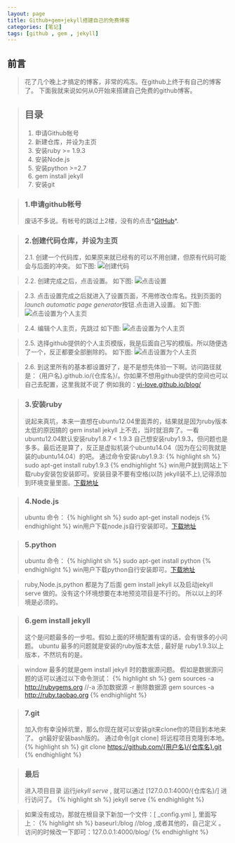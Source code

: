 ```yaml
---
layout: page
title: Github+gem+jekyll搭建自己的免费博客
categories: [笔记]
tags: [github , gem , jekyll]
---
```


## 前言 ##
> 花了几个晚上才搞定的博客，非常的鸡冻。在github上终于有自己的博客了。
> 下面我就来说如何从0开始来搭建自己免费的github博客。

>## 目录 ##
>
>1.   申请Github帐号
>2.   新建仓库，并设为主页
>3.   安装ruby >= 1.9.3
>4.   安装Node.js
>5.   安装python >=2.7
>6.   gem install jekyll
>7.   安装git

>### 1.申请github帐号 ###
>废话不多说。有帐号的跳过上2楼，没有的点击*[GitHub][github]*.

[github]:https://github.com/

>### 2.创建代码仓库，并设为主页 ###
>2.1.   创建一个代码库，如果原来就已经有的可以不用创建，但原有代码可能会与后面的冲突。
>如下图: ![创建代码]({{site.baseurl}}/images/2015/1028_01.jpg)

>2.2.   创建完成之后，点击设置。
>如下图: ![点击设置]({{site.baseurl}}/images/2015/1028_02.jpg)

>2.3.   点击设置完成之后就进入了设置页面，不用修改仓库名。找到页面的*launch automatic page generator*按钮.点击进入设置。
>如下图: ![点击设置为个人主页]({{site.baseurl}}/images/2015/1028_03.jpg)

>2.4.   编辑个人主页，先跳过
>如下图: ![点击设置为个人主页]({{site.baseurl}}/images/2015/1028_04.jpg)

>2.5.   选择github提供的个人主页模版，我是后面自己写的模版。所以随便选了一个，反正都要全部删除的。
>如下图: ![点击设置为个人主页]({{site.baseurl}}/images/2015/1028_05.jpg)

>2.6.   到这里所有的基本都设置好了，是不是想先体验一下啊。访问路径就是： {用户名}.github.io/{仓库名}/。你如果不想用github提供的空间也可以自己去配置，这里我就不说了
>例如我的：[yi-love.github.io/blog/][yi]

[yi]: http://yi-love.github.io/blog/


>### 3.安装ruby ###
>说起来真坑，本来一直想在ubuntu12.04里面弄的，结果就是因为ruby版本太低的原因搞的 gem install jekyll 上不去，当时就泪奔了。一看ubuntu12.04默认安装ruby1.8.7 < 1.9.3
>自己想安装ruby1.9.3，但问题也是多多。最后还是算了，反正是虚拟机装个ubuntu14.04（因为在公司我就是装的ubuntu14.04）的吧。
>通过命令安装ruby1.9.3:
{% highlight sh %}
 sudo apt-get install ruby1.9.3
{% endhighlight %}
>win用户就到网站上下载ruby安装包安装即可。安装目录不要有空格(以防 jekyll装不上),记得添加到环境变量里面。[下载地址][rubyinstaller]

[rubyinstaller]:http://rubyinstaller.org/

>### 4.Node.js ###
>ubuntu 命令：
{% highlight sh %}
 sudo apt-get install nodejs
{% endhighlight %}
>win用户下载node.js自行安装即可。[下载地址][nodejs]

[nodejs]:https://nodejs.org/en/

>### 5.python ###
>ubuntu 命令：
{% highlight sh %}
 sudo apt-get install python
{% endhighlight %}
>win用户下载python自行安装即可。[下载地址][python]

[python]:https://www.python.org/downloads/

>ruby,Node.js,python 都是为了后面 gem install jekyll 以及启动jekyll serve 做的。没有这个环境想要在本地预览项目是不行的。
>所以以上的环境是必须的。

>### 6.gem install jekyll ###
>这个是问题最多的一步啦。假如上面的环境配置有误的话，会有很多的小问题。
>ubuntu 最多的问题就是安装的ruby版本太低 , 最好是 ruby1.9.3以上版本，不然坑有的是。


>window 最多的就是gem install jekyll 时的数据源问题。
>假如是数据源问题的话可以通过以下命令测试：
{% highlight sh %}
 gem sources -a http://rubygems.org   //-a 添加数据源  -r 删除数据源
 gem sources -a http://ruby.taobao.org
{% endhighlight %}



>### 7.git ###
>加入你有幸没掉坑里，那么你现在就可以安装git来clone你的项目到本地来了。
>git最好安装bash版的。
>通过命令[git clone] 将远程项目克隆到本地。
{% highlight sh %}
 git clone https://github.com/{用户名}/{仓库名}.git
{% endhighlight %}


>### 最后 ###
>进入项目目录 运行*jekyll serve* , 就可以通过 [127.0.0.1:4000/{仓库名}/] 进行访问了。
{% highlight sh %}
 jekyll serve
{% endhighlight %}

>如果没有成功，那就在根目录下新加一个文件：[ _config.yml ], 里面写上：
{% highlight sh %}
 baseurl:/blog    //blog ,或者其他的，自己定义 。 访问的时候改一下即可：127.0.0.1:4000/blog/
{% endhighlight %}

























































